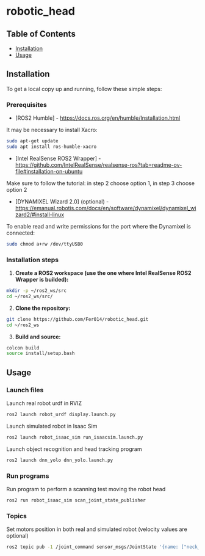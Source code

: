 # robotic_head

## Table of Contents

- [Installation](#installation)
- [Usage](#usage)


## Installation
To get a local copy up and running, follow these simple steps:

### Prerequisites

- [ROS2 Humble] - https://docs.ros.org/en/humble/Installation.html

It may be necessary to install Xacro:
```bash
sudo apt-get update
sudo apt install ros-humble-xacro
```
- [Intel RealSense ROS2 Wrapper] - https://github.com/IntelRealSense/realsense-ros?tab=readme-ov-file#installation-on-ubuntu
  
Make sure to follow the tutorial: in step 2 choose option 1, in step 3 choose option 2
- [DYNAMIXEL Wizard 2.0] (optional) - https://emanual.robotis.com/docs/en/software/dynamixel/dynamixel_wizard2/#install-linux

To enable read and write permissions for the port where the Dynamixel is connected:
```bash
sudo chmod a+rw /dev/ttyUSB0
```

### Installation steps
1. **Create a ROS2 workspace (use the one where Intel RealSense ROS2 Wrapper is builded):**
```bash
mkdir -p ~/ros2_ws/src
cd ~/ros2_ws/src/
```
2. **Clone the repository:**
```bash
git clone https://github.com/Fer014/robotic_head.git
cd ~/ros2_ws
```
3. **Build and source:**
```bash
colcon build
source install/setup.bash 
```

## Usage
### Launch files
Launch real robot urdf in RVIZ
```bash
ros2 launch robot_urdf display.launch.py
```
Launch simulated robot in Isaac Sim
```bash
ros2 launch robot_isaac_sim run_isaacsim.launch.py
```
Launch object recognition and head tracking program
```bash
ros2 launch dnn_yolo dnn_yolo.launch.py
```
### Run programs
Run program to perform a scanning test moving the robot head
```bash
ros2 run robot_isaac_sim scan_joint_state_publisher
```
### Topics
Set motors position in both real and simulated robot (velocity values are optional)
```bash
ros2 topic pub -1 /joint_command sensor_msgs/JointState '{name: ["neck_dx_joint", "dx_tilt_joint"], position: [0, 0]}'
```
